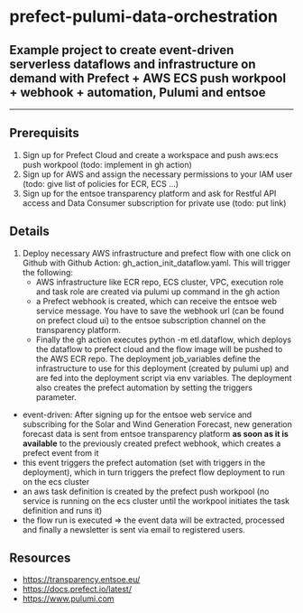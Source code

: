 # prefect-pulumi-data-orchestration

## Example project to create event-driven serverless dataflows and infrastructure on demand with Prefect + AWS ECS push workpool + webhook + automation, Pulumi and entsoe

---

## Prerequisits
1. Sign up for Prefect Cloud and create a workspace and push aws:ecs push workpool (todo: implement in gh action)
2. Sign up for AWS and assign the necessary permissions to your IAM user (todo: give list of policies for ECR, ECS ...) 
3. Sign up for the entsoe transparency platform and ask for Restful API access and Data Consumer subscription for private use (todo: put link)

## Details
1. Deploy necessary AWS infrastructure and prefect flow with one click on Github with Github Action: gh_action_init_dataflow.yaml. This will trigger the following:
    - AWS infrastructure like ECR repo, ECS cluster, VPC, execution role and task role are created via pulumi up command in the gh action
    - a Prefect webhook is created, which can receive the entsoe web service message. You have to save the webhook url (can be found on prefect cloud ui) to the entsoe subscription channel on the transparency platform.
    - Finally the gh action executes python -m etl.dataflow, which deploys the dataflow to prefect cloud and the flow image will be pushed to the AWS ECR repo. The deployment job_variables define the infrastructure to use for this deployment (created by pulumi up) and are fed into the deployment script via env variables. The deployment also creates the prefect automation by setting the triggers parameter.
    
- event-driven: After signing up for the entsoe web service and subscribing for the Solar and Wind Generation Forecast, new generation forecast data is sent from entsoe transparency platform **as soon as it is available** to the previously created prefect webhook, which creates a prefect event from it
- this event triggers the prefect automation (set with triggers in the deployment), which in turn triggers the prefect flow deployment to run on the ecs cluster
- an aws task definition is created by the prefect push workpool (no service is running on the ecs cluster until the workpool initiates the task definition and runs it)
- the flow run is executed  => the event data will be extracted, processed and finally a newsletter is sent via email to registered users.  



## Resources
- https://transparency.entsoe.eu/
- https://docs.prefect.io/latest/
- https://www.pulumi.com